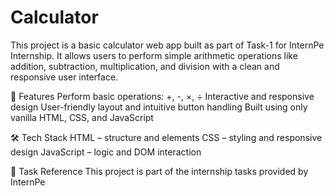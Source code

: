 # Calculator
This project is a basic calculator web app built as part of Task-1 for InternPe Internship. It allows users to perform simple arithmetic operations like addition, subtraction, multiplication, and division with a clean and responsive user interface.

🚀 Features
Perform basic operations: +, -, ×, ÷
Interactive and responsive design
User-friendly layout and intuitive button handling
Built using only vanilla HTML, CSS, and JavaScript

🛠 Tech Stack
HTML – structure and elements
CSS – styling and responsive design
JavaScript – logic and DOM interaction

📌 Task Reference
This project is part of the internship tasks provided by InternPe
